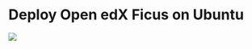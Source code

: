 # Deploy Open edX Ficus on Ubuntu

<a href="https://portal.azure.com/#create/Microsoft.Template/uri/https%3A%2F%2Fraw.githubusercontent.com%2Fariestiyansyah%2Fopenedx-azure%2Fmaster%2Fazuredeploy.json" target="_blank">
    <img src="http://azuredeploy.net/deploybutton.png"/>